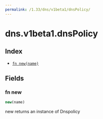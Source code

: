 ```yaml
---
permalink: /1.33/dns/v1beta1/dnsPolicy/
---
```


# dns.v1beta1.dnsPolicy



## Index

* [`fn new(name)`](#fn-new)

## Fields

### fn new

```ts
new(name)
```

new returns an instance of Dnspolicy